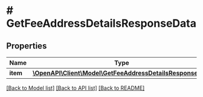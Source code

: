 # # GetFeeAddressDetailsResponseData

## Properties

Name | Type | Description | Notes
------------ | ------------- | ------------- | -------------
**item** | [**\OpenAPI\Client\Model\GetFeeAddressDetailsResponseItem**](GetFeeAddressDetailsResponseItem.md) |  |

[[Back to Model list]](../../README.md#models) [[Back to API list]](../../README.md#endpoints) [[Back to README]](../../README.md)
